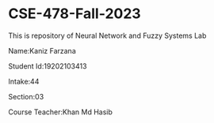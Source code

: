 # CSE-478-Fall-2023
This is repository of Neural Network and Fuzzy Systems Lab


Name:Kaniz Farzana

Student Id:19202103413

Intake:44

Section:03

Course Teacher:Khan Md Hasib

